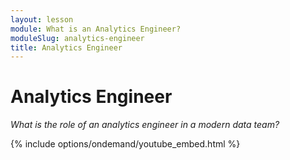 ```yaml
---
layout: lesson
module: What is an Analytics Engineer?
moduleSlug: analytics-engineer
title: Analytics Engineer
---
```


# Analytics Engineer
_What is the role of an analytics engineer in a modern data team?_

{% include options/ondemand/youtube_embed.html %}
